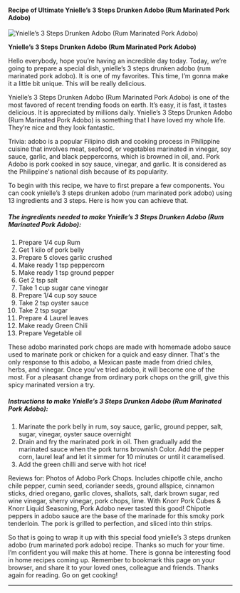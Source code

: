            

#### Recipe of Ultimate Ynielle’s 3 Steps Drunken Adobo (Rum Marinated Pork Adobo)

![Ynielle’s 3 Steps Drunken Adobo (Rum Marinated Pork Adobo)](https://img-global.cpcdn.com/recipes/18949c85c8b1e4fb/751x532cq70/ynielles-3-steps-drunken-adobo-rum-marinated-pork-adobo-recipe-main-photo.jpg)

**Ynielle’s 3 Steps Drunken Adobo (Rum Marinated Pork Adobo)**

Hello everybody, hope you’re having an incredible day today. Today, we’re going to prepare a special dish, ynielle’s 3 steps drunken adobo (rum marinated pork adobo). It is one of my favorites. This time, I’m gonna make it a little bit unique. This will be really delicious.

Ynielle’s 3 Steps Drunken Adobo (Rum Marinated Pork Adobo) is one of the most favored of recent trending foods on earth. It’s easy, it is fast, it tastes delicious. It is appreciated by millions daily. Ynielle’s 3 Steps Drunken Adobo (Rum Marinated Pork Adobo) is something that I have loved my whole life. They’re nice and they look fantastic.

Trivia: adobo is a popular Filipino dish and cooking process in Philippine cuisine that involves meat, seafood, or vegetables marinated in vinegar, soy sauce, garlic, and black peppercorns, which is browned in oil, and. Pork Adobo is pork cooked in soy sauce, vinegar, and garlic. It is considered as the Philippine's national dish because of its popularity.

To begin with this recipe, we have to first prepare a few components. You can cook ynielle’s 3 steps drunken adobo (rum marinated pork adobo) using 13 ingredients and 3 steps. Here is how you can achieve that.

##### The ingredients needed to make Ynielle’s 3 Steps Drunken Adobo (Rum Marinated Pork Adobo):

1.  Prepare 1/4 cup Rum
2.  Get 1 kilo of pork belly
3.  Prepare 5 cloves garlic crushed
4.  Make ready 1 tsp peppercorn
5.  Make ready 1 tsp ground pepper
6.  Get 2 tsp salt
7.  Take 1 cup sugar cane vinegar
8.  Prepare 1/4 cup soy sauce
9.  Take 2 tsp oyster sauce
10.  Take 2 tsp sugar
11.  Prepare 4 Laurel leaves
12.  Make ready Green Chili
13.  Prepare Vegetable oil

These adobo marinated pork chops are made with homemade adobo sauce used to marinate pork or chicken for a quick and easy dinner. That's the only response to this adobo, a Mexican paste made from dried chiles, herbs, and vinegar. Once you've tried adobo, it will become one of the most. For a pleasant change from ordinary pork chops on the grill, give this spicy marinated version a try.

##### Instructions to make Ynielle’s 3 Steps Drunken Adobo (Rum Marinated Pork Adobo):

1.  Marinate the pork belly in rum, soy sauce, garlic, ground pepper, salt, sugar, vinegar, oyster sauce overnight
2.  Drain and fry the marinated pork in oil. Then gradually add the marinated sauce when the pork turns brownish Color. Add the pepper corn, laurel leaf and let it simmer for 10 minutes or until it caramelised.
3.  Add the green chilli and serve with hot rice!

Reviews for: Photos of Adobo Pork Chops. Includes chipotle chile, ancho chile pepper, cumin seed, coriander seeds, ground allspice, cinnamon sticks, dried oregano, garlic cloves, shallots, salt, dark brown sugar, red wine vinegar, sherry vinegar, pork chops, lime. With Knorr Pork Cubes & Knorr Liquid Seasoning, Pork Adobo never tasted this good! Chipotle peppers in adobo sauce are the base of the marinade for this smoky pork tenderloin. The pork is grilled to perfection, and sliced into thin strips.

So that is going to wrap it up with this special food ynielle’s 3 steps drunken adobo (rum marinated pork adobo) recipe. Thanks so much for your time. I’m confident you will make this at home. There is gonna be interesting food in home recipes coming up. Remember to bookmark this page on your browser, and share it to your loved ones, colleague and friends. Thanks again for reading. Go on get cooking!

* * *